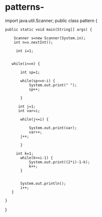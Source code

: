 # patterns-
import java.util.Scanner;
public class pattern {

	public static void main(String[] args) {
		
		Scanner s=new Scanner(System.in);
		int n=s.nextInt();
		
		 int i=1;
       
       
       while(i<=n) { 
    	   
    	   int sp=1;
      	   
    	   while(sp<=n-i) {                                   
       		   System.out.print(" ");
       		   sp++;
       	   
    	   }
    	   
          int j=1;
          int var=i;
    	   
    	   while(j<=i) { 
    		   
    		   System.out.print(var);
    		   var++;
    	   j++;
    	 	   
    	   }
    	  
         int k=1;
           while(k<=i-1) {
        	   System.out.print((2*i)-1-k);
        	   k++;
           }
           
    	   
    	   System.out.println();
           i++;
       }
       
	}

}
